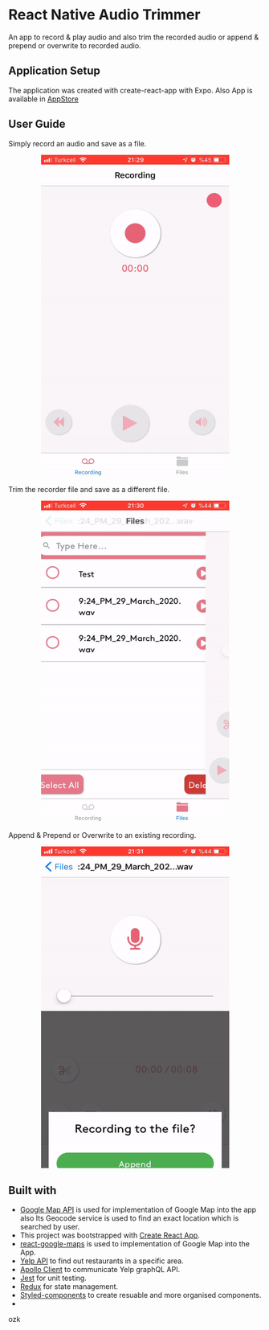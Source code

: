 # React Native Audio Trimmer

An app to record & play audio and also trim the recorded audio or append & prepend  or overwrite to recorded audio.


## Application Setup

The application was created with create-react-app with Expo. Also App is available in [AppStore](https://apps.apple.com/tr/app/my-audio-recorder/id1499911239)


## User Guide

Simply record an audio and save as a file.

<p align="center">
<img src="./src/assets/screenshots/my-recorder-recording.gif" alt="recording screen in my recorder app" width="375px" height=640px>
</p>

Trim the recorder file and save as a different file.

<p align="center">
<img src="./src/assets/screenshots/my-recorder-trim.gif" alt="trimming recorded file in my recorder app" width="375px" height=640px>
</p>

Append & Prepend or Overwrite to an existing recording.

<p align="center">
<img src="./src/assets/screenshots/my-recorder-append.gif" alt="append to the recorded file in my recorder app" width="375px" height=640px>
</p>

## Built with

*  [Google Map API](https://cloud.google.com/maps-platform/) is used for implementation of Google Map into the app also Its Geocode service is used to find an exact location which is searched by user.
* This project was bootstrapped with [Create React App](https://github.com/facebook/create-react-app).
* [react-google-maps](https://tomchentw.github.io/react-google-maps/) is used to implementation of Google Map into the App.
* [Yelp API](https://www.yelp.com/developers/graphql/guides/intro) to find out restaurants in a specific area.
* [Apollo Client](https://www.apollographql.com/docs/react/) to communicate Yelp graphQL API.
* [Jest](https://jestjs.io/en/) for unit testing.
* [Redux](https://redux.js.org/) for state management.
* [Styled-components](https://styled-components.com/) to create resuable and more organised components.
* 
ozk




